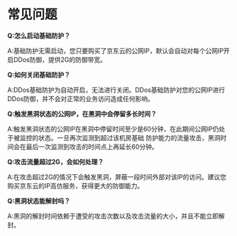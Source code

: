 # 常见问题

**Q:怎么启动基础防护？**

A:基础防护无需启动，您只要购买了京东云的公网IP，默认会自动对每个公网IP开启DDos防御，提供2G的防御带宽。

**Q:如何关闭基础防护？**

A:DDos基础防护为自动开启，无法进行关闭。DDos基础防护对您的公网IP进行DDos防御，并不会对正常的业务访问造成任何影响。

**Q:触发黑洞状态的公网IP，在黑洞中会停留多长时间？**

A:触发黑洞状态的公网IP在黑洞中停留时间至少是60分钟，在此期间公网IP仍处于被监控的状态。一旦再次监测到超过该机房基础
  防护能力的流量攻击，黑洞时间会在最后一次监测到攻击的时间点上再延长60分钟。
  
**Q:攻击流量超过2G，会如何处理？**

A:在攻击超过2G的情况下会触发黑洞，屏蔽一段时间外部对该IP的访问。建议您购买京东云的IP高仿服务，获得更大的防御能力。

**Q:黑洞状态能解封吗？**

A:黑洞的解封时间依赖于遭受的攻击次数以及攻击流量的大小，并且不能立即解封。
